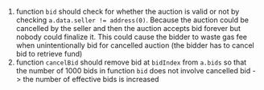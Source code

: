 1. function `bid` should check for whether the auction is valid or not by checking `a.data.seller != address(0)`. Because the auction could be cancelled by the seller and then the auction accepts bid forever but nobody could finalize it. This could cause the bidder to waste gas fee when unintentionally bid for cancelled auction (the bidder has to cancel bid to retrieve fund)
2. function `cancelBid` should remove bid at `bidIndex` from `a.bids` so that the number of 1000 bids in function `bid` does not involve cancelled bid -> the number of effective bids is increased